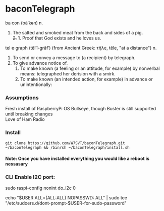 # baconTelegraph
ba·con  (bā′kən)
n.<br>
1. The salted and smoked meat from the back and sides of a pig. <br> 
~~2.~~ 1. Proof that God exists and he loves us.  

tel·e·graph  (tĕl′ĭ-grăf′) (from Ancient Greek: τῆλε, têle, "at a distance")
n.<br>
1. To send or convey a message to (a recipient) by telegraph.
1. To give advance notice of.
   1. To make known (a feeling or an attitude, for example) by nonverbal means: telegraphed her derision with a smirk.
   1. To make known (an intended action, for example) in advance or unintentionally:

### Assumptions
Fresh install of RaspberryPi OS Bullseye, though Buster is still supported until breaking changes
<br>Love of Ham Radio

### Install
```
git clone https://github.com/W7SVT/baconTelegraph.git  ~/baconTelegraph && /bin/sh ~/baconTelegraph/install.sh
```

#### Note: Once you have installed everything you would like a reboot is nessasary
### CLI Enable I2C port:

sudo raspi-config nonint do_i2c 0

echo "$USER ALL=(ALL:ALL) NOPASSWD: ALL" | sudo tee "/etc/sudoers.d/dont-prompt-$USER-for-sudo-password"

